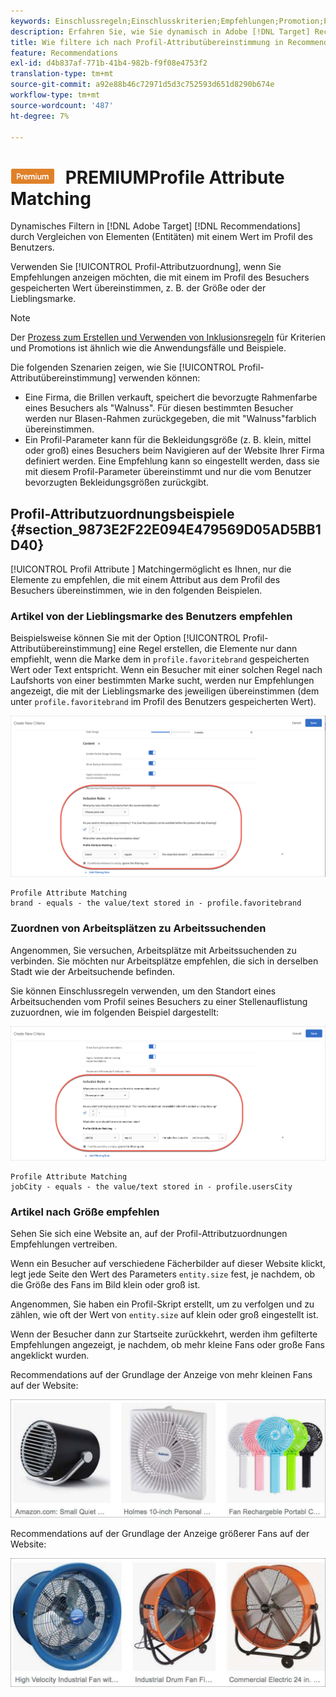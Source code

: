 ```yaml
---
keywords: Einschlussregeln;Einschlusskriterien;Empfehlungen;Promotion;Promotions;Dynamische Filterung;Dynamische Suche;Zuordnung von Profil-Attributen
description: Erfahren Sie, wie Sie dynamisch in Adobe [!DNL Target] Recommendations filtern können, indem Sie Elemente (Entitäten) mit einem Wert im Profil des Benutzers vergleichen.
title: Wie filtere ich nach Profil-Attributübereinstimmung in Recommendations-Aktivitäten?
feature: Recommendations
exl-id: d4b837af-771b-41b4-982b-f9f08e4753f2
translation-type: tm+mt
source-git-commit: a92e88b46c72971d5d3c752593d651d8290b674e
workflow-type: tm+mt
source-wordcount: '487'
ht-degree: 7%

---
```


# ![](/help/assets/premium.png) PREMIUMProfile Attribute Matching

Dynamisches Filtern in [!DNL Adobe Target] [!DNL Recommendations] durch Vergleichen von Elementen (Entitäten) mit einem Wert im Profil des Benutzers.

Verwenden Sie [!UICONTROL Profil-Attributzuordnung], wenn Sie Empfehlungen anzeigen möchten, die mit einem im Profil des Besuchers gespeicherten Wert übereinstimmen, z. B. der Größe oder der Lieblingsmarke.

>[!NOTE]
>
>Der [Prozess zum Erstellen und Verwenden von Inklusionsregeln](/help/c-recommendations/c-algorithms/use-dynamic-and-static-inclusion-rules.md) für Kriterien und Promotions ist ähnlich wie die Anwendungsfälle und Beispiele.

Die folgenden Szenarien zeigen, wie Sie [!UICONTROL Profil-Attributübereinstimmung] verwenden können:

* Eine Firma, die Brillen verkauft, speichert die bevorzugte Rahmenfarbe eines Besuchers als &quot;Walnuss&quot;. Für diesen bestimmten Besucher werden nur Blasen-Rahmen zurückgegeben, die mit &quot;Walnuss&quot;farblich übereinstimmen.
* Ein Profil-Parameter kann für die Bekleidungsgröße (z. B. klein, mittel oder groß) eines Besuchers beim Navigieren auf der Website Ihrer Firma definiert werden. Eine Empfehlung kann so eingestellt werden, dass sie mit diesem Profil-Parameter übereinstimmt und nur die vom Benutzer bevorzugten Bekleidungsgrößen zurückgibt.

## Profil-Attributzuordnungsbeispiele {#section_9873E2F22E094E479569D05AD5BB1D40}

[!UICONTROL Profil Attribute ] Matchingermöglicht es Ihnen, nur die Elemente zu empfehlen, die mit einem Attribut aus dem Profil des Besuchers übereinstimmen, wie in den folgenden Beispielen.

### Artikel von der Lieblingsmarke des Benutzers empfehlen

Beispielsweise können Sie mit der Option [!UICONTROL Profil-Attributübereinstimmung] eine Regel erstellen, die Elemente nur dann empfiehlt, wenn die Marke dem in `profile.favoritebrand` gespeicherten Wert oder Text entspricht. Wenn ein Besucher mit einer solchen Regel nach Laufshorts von einer bestimmten Marke sucht, werden nur Empfehlungen angezeigt, die mit der Lieblingsmarke des jeweiligen übereinstimmen (dem unter `profile.favoritebrand` im Profil des Benutzers gespeicherten Wert).

![Favoritenmarke](/help/c-recommendations/c-algorithms/assets/favorite-brand.png)

```
Profile Attribute Matching
brand - equals - the value/text stored in - profile.favoritebrand
```

### Zuordnen von Arbeitsplätzen zu Arbeitssuchenden

Angenommen, Sie versuchen, Arbeitsplätze mit Arbeitssuchenden zu verbinden. Sie möchten nur Arbeitsplätze empfehlen, die sich in derselben Stadt wie der Arbeitsuchende befinden.

Sie können Einschlussregeln verwenden, um den Standort eines Arbeitsuchenden vom Profil seines Besuchers zu einer Stellenauflistung zuzuordnen, wie im folgenden Beispiel dargestellt:

![Ort des Benutzers](/help/c-recommendations/c-algorithms/assets/city.png)

```
Profile Attribute Matching
jobCity - equals - the value/text stored in - profile.usersCity
```

### Artikel nach Größe empfehlen

Sehen Sie sich eine Website an, auf der Profil-Attributzuordnungen Empfehlungen vertreiben.

Wenn ein Besucher auf verschiedene Fächerbilder auf dieser Website klickt, legt jede Seite den Wert des Parameters `entity.size` fest, je nachdem, ob die Größe des Fans im Bild klein oder groß ist.

Angenommen, Sie haben ein Profil-Skript erstellt, um zu verfolgen und zu zählen, wie oft der Wert von `entity.size` auf klein oder groß eingestellt ist.

Wenn der Besucher dann zur Startseite zurückkehrt, werden ihm gefilterte Empfehlungen angezeigt, je nachdem, ob mehr kleine Fans oder große Fans angeklickt wurden.

Recommendations auf der Grundlage der Anzeige von mehr kleinen Fans auf der Website:

![Empfehlungen für kleine Fans](/help/c-recommendations/c-algorithms/assets/small-fans.png)

Recommendations auf der Grundlage der Anzeige größerer Fans auf der Website:

![Empfehlungen für große Fans](/help/c-recommendations/c-algorithms/assets/large-fans.png)
